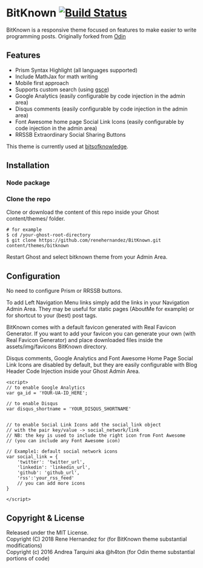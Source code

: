 # BitKnown [![Build Status](https://travis-ci.org/renehernandez/BitKnown.svg?branch=master)](https://travis-ci.org/renehernandez/BitKnown)

BitKnown is a responsive theme focused on features to make easier to write programming posts. Originally forked from [Odin](https://github.com/h4t0n/odin)

## Features

* Prism Syntax Highlight (all languages supported)  
* Include MathJax for math writing  
* Mobile first approach
* Supports custom search (using [gsce](https://cse.google.com))
* Google Analytics (easily configurable by code injection in the admin area)  
* Disqus comments (easily configurable by code injection in the admin area)  
* Font Awesome home page Social Link Icons (easily configurable by code injection in the admin area)
* RRSSB Extraordinary Social Sharing Buttons  

This theme is currently used at [bitsofknowledge](https://bitsofknowledge.net).


## Installation

### Node package


### Clone the repo

Clone or download the content of this repo inside your Ghost content/themes/ folder.

```
# for example
$ cd /your-ghost-root-directory
$ git clone https://github.com/renehernandez/BitKnown.git content/themes/bitknown
```
Restart Ghost and select bitknown theme from your Admin Area.

## Configuration

No need to configure Prism or RRSSB buttons.

To add Left Navigation Menu links simply add the links in your Navigation Admin Area. They may be useful for static pages (AboutMe for example) or for shortcut to your (best) post tags.

BitKnown comes with a default favicon generated with Real Favicon Generator. If you want to add your favicon you can generate your own (with Real Favicon Generator) and place downloaded files inside the assets/img/favicons BitKnown directory.

Disqus comments, Google Analytics and Font Awesome Home Page Social Link Icons are disabled by default, but they are easily configurable with Blog Header Code Injection inside your Ghost Admin Area.

```
<script>
// to enable Google Analytics
var ga_id = 'YOUR-UA-ID_HERE';

// to enable Disqus
var disqus_shortname = 'YOUR_DISQUS_SHORTNAME'


// to enable Social Link Icons add the social_link object
// with the pair key/value -> social_network/link
// NB: the key is used to include the right icon from Font Awesome
// (you can include any Font Awesome icon)

// Example1: default social network icons
var social_link = {
    'twitter': 'twitter_url',
    'linkedin': 'linkedin_url',
    'github': 'github_url',
    'rss':'your_rss_feed'
    // you can add more icons
}

</script>
```

## Copyright & License

Released under the MIT License.  
Copyright (C) 2018 Rene Hernandez for (for BitKnown theme substantial modifications)  
Copyright (c) 2016 Andrea Tarquini aka @h4ton (for Odin theme substantial portions of code)
